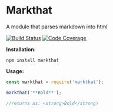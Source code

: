 # Markthat

A module that parses markdown into html

[![Build Status](https://travis-ci.org/talonbragg/markthat.svg?branch=master)](https://travis-ci.org/talonbragg/markthat)
<a href="https://codecov.io/gh/talonbragg/apihandler"><img src="https://codecov.io/gh/talonbragg/apihandler/branch/master/graph/badge.svg" alt="Code Coverage"></a>

**Installation:**

`npm install markthat`

**Usage:**

```javascript
const markthat = require('markthat');

markthat('**Bold**');

//returns as: <strong>Bold</strong>
```